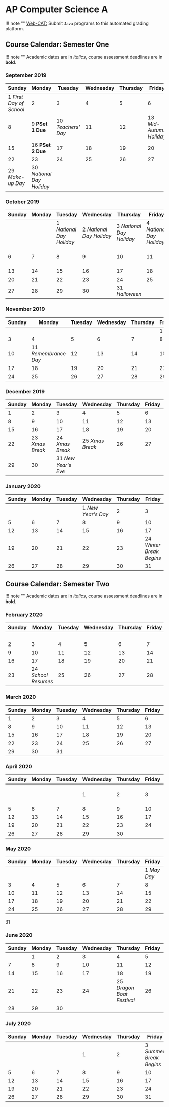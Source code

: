 # AP Computer Science A

!!! note ""
    [Web-CAT:](http://ec2-54-65-207-33.ap-northeast-1.compute.amazonaws.com:8080/Web-CAT/WebObjects/Web-CAT.woa) Submit `Java` programs to this automated grading platform.

## Course Calendar: Semester One

!!! note ""
    Academic dates are in *italics*, course assessment deadlines are in **bold**.

### September 2019

Sunday | Monday | Tuesday | Wednesday | Thursday | Friday | Saturday
------ | ------ | ------- | --------- | -------- | ------ | --------
1 *First Day of School* | 2      | 3       | 4         | 5        | 6      | 7 
8      | 9 **PSet 1 Due** | 10 *Teachers' Day* | 11        | 12       | 13 *Mid-Autumn Holiday* | 14 
15     | 16 **PSet 2 Due** | 17      | 18        | 19       | 20     | 21 
22     | 23     | 24      | 25        | 26       | 27     | 28 
29 *Make-up Day* | 30 *National Day Holiday* | | | | | 

### October 2019

Sunday | Monday | Tuesday | Wednesday | Thursday | Friday | Saturday
------ | ------ | ------- | --------- | -------- | ------ | --------
       |        | 1 *National Day Holiday* | 2 *National Day Holiday* | 3 *National Day Holiday* | 4 *National Day Holiday* | 5 
6      | 7      | 8       | 9         | 10       | 11     | 12 *Make-up Day*
13     | 14     | 15      | 16        | 17       | 18     | 19
20     | 21     | 22      | 23        | 24       | 25     | 26
27     | 28     | 29      | 30        | 31 *Halloween* | | 

### November 2019

Sunday | Monday | Tuesday | Wednesday | Thursday | Friday | Saturday
------ | ------ | ------- | --------- | -------- | ------ | --------
       |        |         |           |          | 1      | 2 
3      | 4      | 5       | 6         | 7        | 8      | 9 
10     | 11 *Remembrance Day* | 12      | 13        | 14       | 15     | 16
17     | 18     | 19      | 20        | 21       | 22     | 23
24     | 25     | 26      | 27        | 28       | 29     | 30

### December 2019

Sunday | Monday | Tuesday | Wednesday | Thursday | Friday | Saturday
------ | ------ | ------- | --------- | -------- | ------ | --------
1      | 2      | 3       | 4         | 5        | 6      | 7 
8      | 9      | 10      | 11        | 12       | 13     | 14
15     | 16     | 17      | 18        | 19       | 20     | 21
22     | 23 *Xmas Break* | 24 *Xmas Break* | 25 *Xmas Break* | 26       | 27     | 28 *Xmas Carnival*
29     | 30     | 31 *New Year's Eve* | | | | 

### January 2020

Sunday | Monday | Tuesday | Wednesday | Thursday | Friday | Saturday
------ | ------ | ------- | --------- | -------- | ------ | --------
       |        |         | 1 *New Year's Day* | 2        | 3      | 4
5      | 6      | 7       | 8         | 9        | 10     | 11
12     | 13     | 14      | 15        | 16       | 17     | 18
19     | 20     | 21      | 22        | 23       | 24 *Winter Break Begins* | 25 *Chinese New Year*
26     | 27     | 28      | 29        | 30       | 31 | 

## Course Calendar: Semester Two

!!! note ""
    Academic dates are in *italics*, course assessment deadlines are in **bold**.

### February 2020

Sunday | Monday | Tuesday | Wednesday | Thursday | Friday | Saturday
------ | ------ | ------- | --------- | -------- | ------ | --------
       |        |         |           |          |        | 1 
2      | 3      | 4       | 5         | 6        | 7      | 8 
9      | 10     | 11      | 12        | 13       | 14     | 15
16     | 17     | 18      | 19        | 20       | 21     | 22
23     | 24 *School Resumes* | 25      | 26        | 27       | 28     | 29 

### March 2020

Sunday | Monday | Tuesday | Wednesday | Thursday | Friday | Saturday
------ | ------ | ------- | --------- | -------- | ------ | --------
1      | 2      | 3       | 4         | 5        | 6      | 7 
8      | 9      | 10      | 11        | 12       | 13     | 14
15     | 16     | 17      | 18        | 19       | 20     | 21
22     | 23     | 24      | 25        | 26       | 27     | 28
29     | 30     | 31

### April 2020

Sunday | Monday | Tuesday | Wednesday | Thursday | Friday | Saturday
------ | ------ | ------- | --------- | -------- | ------ | --------
       |        |         | 1         | 2        | 3      | 4 *Tomb Sweeping Day*
5      | 6      | 7       | 8         | 9        | 10     | 11
12     | 13     | 14      | 15        | 16       | 17     | 18
19     | 20     | 21      | 22        | 23       | 24     | 25
26     | 27     | 28      | 29        | 30

### May 2020

Sunday | Monday | Tuesday | Wednesday | Thursday | Friday | Saturday
------ | ------ | ------- | --------- | -------- | ------ | --------
       |        |         |           |          | 1 *May Day* | 2 
3      | 4      | 5       | 6         | 7        | 8      | 9 
10     | 11     | 12      | 13        | 14       | 15     | 16
17     | 18     | 19      | 20        | 21       | 22     | 23
24     | 25     | 26      | 27        | 28       | 29     | 30
31

### June 2020

Sunday | Monday | Tuesday | Wednesday | Thursday | Friday | Saturday
------ | ------ | ------- | --------- | -------- | ------ | --------
       | 1      | 2       | 3         | 4        | 5      | 6
7      | 8      | 9       | 10        | 11       | 12     | 13
14     | 15     | 16      | 17        | 18       | 19     | 20
21     | 22     | 23      | 24        | 25 *Dragon Boat Festival* | 26     | 27
28     | 29     | 30

### July 2020

Sunday | Monday | Tuesday | Wednesday | Thursday | Friday | Saturday
------ | ------ | ------- | --------- | -------- | ------ | --------
       |        |         | 1         | 2        | 3 *Summer Break Begins* | 4 
5      | 6      | 7       | 8         | 9        | 10     | 11
12     | 13     | 14      | 15        | 16       | 17     | 18
19     | 20     | 21      | 22        | 23       | 24     | 25
26     | 27     | 28      | 29        | 30       | 31

